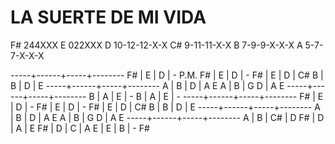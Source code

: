LA SUERTE DE MI VIDA
====================

F# 244XXX
E  022XXX
D  10-12-12-X-X
C# 9-11-11-X-X
B  7-9-9-X-X-X
A  5-7-7-X-X-X

-----+------+-----+--------
F#   | E    | D   | -  P.M.
F#   | E    | D   | - 
F#   | E    | D   | C# 
B    | B    | D   | E 
-----+------+-----+--------
A    | B    | D   | A E
A    | B    | G D | A E
-----+------+-----+--------
B    | A    | E   | -
B    | A    | E   | -
-----+------+-----+--------
F#   | E    | D   | - 
F#   | E    | D   | - 
F#   | E    | D   | C# 
B    | B    | D   | E 
-----+------+-----+--------
A    | B    | D   | A E
A    | B    | G D | A E
-----+------+-----+--------
A    | B    | C#  | D
F#   | D    | A   | E
F#   | D    | C   | A
E    | E    | B   | -
F#